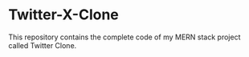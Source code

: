 # Twitter-X-Clone
This repository contains the complete code of my MERN stack project called Twitter Clone.
